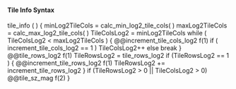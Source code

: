 #### Tile Info Syntax

<div class="syntax">
tile_info ( ) {
    minLog2TileCols = calc_min_log2_tile_cols( )
    maxLog2TileCols = calc_max_log2_tile_cols( )
    TileColsLog2 = minLog2TileCols
    while ( TileColsLog2 < maxLog2TileCols ) {
        @@increment_tile_cols_log2                                      f(1)
        if ( increment_tile_cols_log2 == 1 )
            TileColsLog2++
        else
            break
    }
    @@tile_rows_log2                                                    f(1)
    TileRowsLog2 = tile_rows_log2
    if (TileRowsLog2 == 1 ) {
        @@increment_tile_rows_log2                                      f(1)
        TileRowsLog2 += increment_tile_rows_log2
    }
    if (TileRowsLog2 > 0 || TileColsLog2 > 0)
        @@tile_sz_mag                                                   f(2)
}
</div>
